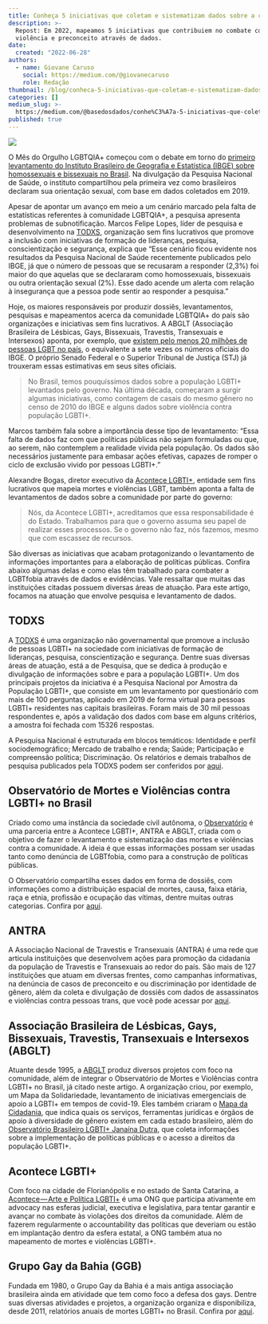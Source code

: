 ```yaml
---
title: Conheça 5 iniciativas que coletam e sistematizam dados sobre a comunidade 🌈
description: >-
  Repost: Em 2022, mapeamos 5 iniciativas que contribuiem no combate contra a
  violência e preconceito através de dados.
date:
  created: "2022-06-28"
authors:
  - name: Giovane Caruso
    social: https://medium.com/@giovanecaruso
    role: Redação
thumbnail: /blog/conheca-5-iniciativas-que-coletam-e-sistematizam-dados-sobre-a-comunidade/image_0.jpg
categories: []
medium_slug: >-
  https://medium.com/@basedosdados/conhe%C3%A7a-5-iniciativas-que-coletam-e-sistematizam-dados-sobre-a-comunidade-08b71616cb76
published: true
---
```


<Image src="/blog/conheca-5-iniciativas-que-coletam-e-sistematizam-dados-sobre-a-comunidade/image_0.jpg" caption="Photo by [Alexander Grey](https://unsplash.com/@sharonmccutcheon) on [Unsplash](https://unsplash.com)"/>

O Mês do Orgulho LGBTQIA+ começou com o debate em torno do [primeiro levantamento do Instituto Brasileiro de Geografia e Estatística (IBGE) sobre homossexuais e bissexuais no Brasil](https://g1.globo.com/jornal-nacional/noticia/2022/05/25/ibge-divulga-primeiro-levantamento-sobre-homossexuais-e-bissexuais-no-brasil.ghtml). Na divulgação da Pesquisa Nacional de Saúde, o instituto compartilhou pela primeira vez como brasileiros declaram sua orientação sexual, com base em dados coletados em 2019.

Apesar de apontar um avanço em meio a um cenário marcado pela falta de estatísticas referentes à comunidade LGBTQIA+, a pesquisa apresenta problemas de subnotificação. Marcos Felipe Lopes, líder de pesquisa e desenvolvimento na [TODXS](https://www.todxs.org/), organização sem fins lucrativos que promove a inclusão com iniciativas de formação de lideranças, pesquisa, conscientização e segurança, explica que “Esse cenário ficou evidente nos resultados da Pesquisa Nacional de Saúde recentemente publicados pelo IBGE, já que o número de pessoas que se recusaram a responder (2,3%) foi maior do que aquelas que se declararam como homossexuais, bissexuais ou outra orientação sexual (2%). Esse dado acende um alerta com relação à insegurança que a pessoa pode sentir ao responder a pesquisa.”

Hoje, os maiores responsáveis por produzir dossiês, levantamentos, pesquisas e mapeamentos acerca da comunidade LGBTQIA+ do país são organizações e iniciativas sem fins lucrativos. A ABGLT (Associação Brasileira de Lésbicas, Gays, Bissexuais, Travestis, Transexuais e Intersexos) aponta, por exemplo, que [existem pelo menos 20 milhões de pessoas LGBT no país](https://www.politize.com.br/lgbtfobia-brasil-fatos-numeros-polemicas/), o equivalente a sete vezes os números oficiais do IBGE. O próprio Senado Federal e o Superior Tribunal de Justiça (STJ) já trouxeram essas estimativas em seus sites oficiais.

<Blockquote>
No Brasil, temos pouquíssimos dados sobre a população LGBTI+ levantados pelo governo. Na última década, começaram a surgir algumas iniciativas, como contagem de casais do mesmo gênero no censo de 2010 do IBGE e alguns dados sobre violência contra população LGBTI+.
</Blockquote>

Marcos também fala sobre a importância desse tipo de levantamento: “Essa falta de dados faz com que políticas públicas não sejam formuladas ou que, ao serem, não contemplem a realidade vivida pela população. Os dados são necessários justamente para embasar ações efetivas, capazes de romper o ciclo de exclusão vivido por pessoas LGBTI+.”

Alexandre Bogas, diretor executivo da [Acontece LGBTI+](https://acontecelgbti.org/), entidade sem fins lucrativos que mapeia mortes e violências LGBT, também aponta a falta de levantamentos de dados sobre a comunidade por parte do governo:

<Blockquote>
Nós, da Acontece LGBTI+, acreditamos que essa responsabilidade é do Estado. Trabalhamos para que o governo assuma seu papel de realizar esses processos. Se o governo não faz, nós fazemos, mesmo que com escassez de recursos.
</Blockquote>

São diversas as iniciativas que acabam protagonizando o levantamento de informações importantes para a elaboração de políticas públicas. Confira abaixo algumas delas e como elas têm trabalhado para combater a LGBTfobia através de dados e evidências. Vale ressaltar que muitas das instituições citadas possuem diversas áreas de atuação. Para este artigo, focamos na atuação que envolve pesquisa e levantamento de dados.

## TODXS

A [TODXS](https://www.todxs.org/) é uma organização não governamental que promove a inclusão de pessoas LGBTI+ na sociedade com iniciativas de formação de lideranças, pesquisa, conscientização e segurança. Dentre suas diversas áreas de atuação, está a de Pesquisa, que se dedica à produção e divulgação de informações sobre e para a população LGBTI+. Um dos principais projetos da iniciativa é a Pesquisa Nacional por Amostra da População LGBTI+, que consiste em um levantamento por questionário com mais de 100 perguntas, aplicado em 2019 de forma virtual para pessoas LGBTI+ residentes nas capitais brasileiras. Foram mais de 30 mil pessoas respondentes e, após a validação dos dados com base em alguns critérios, a amostra foi fechada com 15326 respostas.

A Pesquisa Nacional é estruturada em blocos temáticos: Identidade e perfil sociodemográfico; Mercado de trabalho e renda; Saúde; Participação e compreensão política; Discriminação. Os relatórios e demais trabalhos de pesquisa publicados pela TODXS podem ser conferidos por [aqui](https://www.todxs.org/biblioteca/).

## Observatório de Mortes e Violências contra LGBTI+ no Brasil

Criado como uma instância da sociedade civil autônoma, o [Observatório](https://observatoriomorteseviolenciaslgbtibrasil.org/) é uma parceria entre a Acontece LGBTI+, ANTRA e ABGLT, criada com o objetivo de fazer o levantamento e sistematização das mortes e violências contra a comunidade. A ideia é que essas informações possam ser usadas tanto como denúncia de LGBTfobia, como para a construção de políticas públicas.

O Observatório compartilha esses dados em forma de dossiês, com informações como a distribuição espacial de mortes, causa, faixa etária, raça e etnia, profissão e ocupação das vítimas, dentre muitas outras categorias. Confira por [aqui](https://observatoriomorteseviolenciaslgbtibrasil.org/todos-dossies/mortes-lgbt-brasil/).

## ANTRA

A Associação Nacional de Travestis e Transexuais (ANTRA) é uma rede que articula instituições que desenvolvem ações para promoção da cidadania da população de Travestis e Transexuais ao redor do país. São mais de 127 instituições que atuam em diversas frentes, como campanhas informativas, na denúncia de casos de preconceito e ou discriminação por identidade de gênero, além da coleta e divulgação de dossiês com dados de assassinatos e violências contra pessoas trans, que você pode acessar por [aqui](https://antrabrasil.org/assassinatos/).

## Associação Brasileira de Lésbicas, Gays, Bissexuais, Travestis, Transexuais e Intersexos (ABGLT)

Atuante desde 1995, a [ABGLT](https://www.abglt.org/) produz diversos projetos com foco na comunidade, além de integrar o Observatório de Mortes e Violências contra LGBTI+ no Brasil, já citado neste artigo. A organização criou, por exemplo, um Mapa da Solidariedade, levantamento de iniciativas emergenciais de apoio a LGBTI+ em tempos de covid-19. Eles também criaram o [Mapa da Cidadania](https://www.abglt.org/mapa-da-cidadania), que indica quais os serviços, ferramentas jurídicas e órgãos de apoio à diversidade de gênero existem em cada estado brasileiro, além do [Observatório Brasileiro LGBTI+ Janaína Dutra](https://www.abglt.org/observatorio), que coleta informações sobre a implementação de políticas públicas e o acesso a direitos da população LGBTI+.

## Acontece LGBTI+

Com foco na cidade de Florianópolis e no estado de Santa Catarina, a [Acontece — Arte e Política LGBTI+](https://acontecelgbti.org/) é uma ONG que participa ativamente em advocacy nas esferas judicial, executiva e legislativa, para tentar garantir e avançar no combate às violações dos direitos da comunidade. Além de fazerem regularmente o accountability das políticas que deveriam ou estão em implantação dentro da esfera estatal, a ONG também atua no mapeamento de mortes e violências LGBTI+.

## Grupo Gay da Bahia (GGB)

Fundada em 1980, o Grupo Gay da Bahia é a mais antiga associação brasileira ainda em atividade que tem como foco a defesa dos gays. Dentre suas diversas atividades e projetos, a organização organiza e disponibiliza, desde 2011, relatórios anuais de mortes LGBTI+ no Brasil. Confira por [aqui](https://grupogaydabahia.com/relatorios-anuais-de-morte-de-lgbti/).
